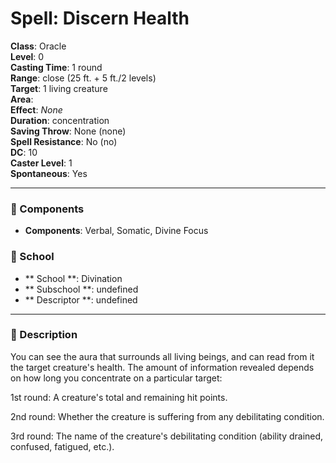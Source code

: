 
# Spell: Discern Health
**Class**: Oracle  
**Level**: 0  
**Casting Time**: 1 round  
**Range**: close (25 ft. + 5 ft./2 levels)  
**Target**: 1 living creature  
**Area**:   
**Effect**: _None_  
**Duration**: concentration  
**Saving Throw**: None (none)  
**Spell Resistance**: No (no)  
**DC**: 10  
**Caster Level**: 1  
**Spontaneous**: Yes

---

### 🔮 Components
- **Components**: Verbal, Somatic, Divine Focus

### 🏫 School
- ** School **: Divination
- ** Subschool **: undefined
- ** Descriptor **: undefined
---

### 📜 Description
You can see the aura that surrounds all living beings, and can read from it the target creature's health. The amount of information revealed depends on how long you concentrate on a particular target:

1st round: A creature's total and remaining hit points.

2nd round: Whether the creature is suffering from any debilitating condition.

3rd round: The name of the creature's debilitating condition (ability drained, confused, fatigued, etc.).
